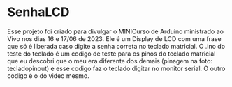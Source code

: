 # SenhaLCD
Esse projeto foi criado para divulgar o MINICurso de Arduino ministrado ao Vivo nos dias 16 e 17/06 de 2023. Ele é um Display de LCD com uma frase que só é liberada caso digite a senha correta no teclado matricial.
O .ino do teste do teclado é um codigo de teste para os pinos do teclado matricial que eu descobri que o meu era diferente dos demais (pinagem na foto: tecladopinout) e esse codigo faz o teclado digitar no monitor serial. O outro codigo é o do video mesmo.
